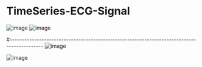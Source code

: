 # TimeSeries-ECG-Signal

![image](https://github.com/user-attachments/assets/f7ed2ce8-cdb4-4776-ada7-11715755af6f)
![image](https://github.com/user-attachments/assets/83d5b3a1-bc4a-4c8c-9e9a-1f2939533199)

#-------------------------------------------------------------------------------------------
![image](https://github.com/user-attachments/assets/1acb705c-41dd-4f08-bc47-95a4b90c705a)

![image](https://github.com/user-attachments/assets/8f72f343-b6df-40f7-8639-d602cd27295e)
